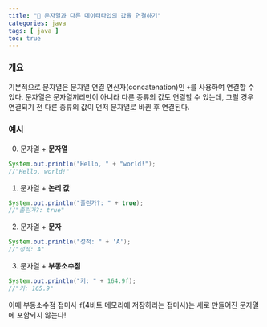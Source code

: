 ```yaml
---
title: "🍵 문자열과 다른 데이터타입의 값을 연결하기"
categories: java
tags: [ java ]
toc: true
---
```


### 개요
기본적으로 문자열은 문자열 연결 연산자(concatenation)인 `+`를 사용하여 연결할 수 있다. 문자열은 문자열끼리만이 아니라 다른 종류의 값도 연결할 수 있는데, 그럴 경우 연결되기 전 다른 종류의 값이 먼저 문자열로 바뀐 후 연결된다.

### 예시
0. 문자열 + **문자열**
```java
System.out.println("Hello, " + "world!");
//"Hello, world!"
```

1. 문자열 + **논리 값**
```java
System.out.println("졸린가?: " + true);
//"졸린가?: true"
```

2. 문자열 + **문자**
```java
System.out.println("성적: " + 'A');
//"성적: A"
```

3. 문자열 + **부동소수점**
```java
System.out.println("키: " + 164.9f);
//"키: 165.9"
```
이때 부동소수점 접미사 `f`(4비트 메모리에 저장하라는 접미사)는 새로 만들어진 문자열에 포함되지 않는다!

